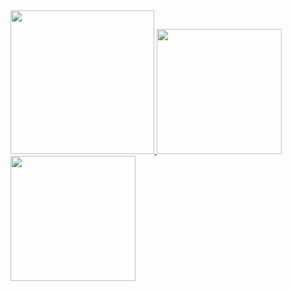 <a href="/">
  <img height="230em" src="https://github-profile-summary-cards.vercel.app/api/cards/profile-details?username=chenchienkuo9010&theme=github"/>
  <img height="200em" src="https://github-readme-stats.vercel.app/api?username=chenchienkuo9010&show_icons=true&include_all_commits=true&count_private=true"/>
  <img height="200em" src="https://github-readme-stats.vercel.app/api/top-langs?username=chenchienkuo9010&layout=compact&langs_count=8"/>
</a>
